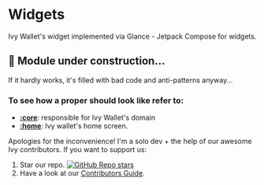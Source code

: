 # Widgets

Ivy Wallet's widget implemented via Glance - Jetpack Compose for widgets.

## 🚧 Module under construction...

If it hardly works, it's filled with bad code and anti-patterns anyway...

### To see how a proper should look like refer to:

- **[:core](../core)**: responsible for Ivy Wallet's domain
- **[:home](../home/)**: Ivy wallet's home screen.

Apologies for the inconvenience! I'm a solo dev + the help of our awesome Ivy contributors. If you
want to support us:

1. Star our repo.
   [![GitHub Repo stars](https://img.shields.io/github/stars/Ivy-Apps/ivy-wallet?style=social)](https://github.com/Ivy-Apps/ivy-wallet/stargazers)
2. Have a look at our [Contributors Guide](../CONTRIBUTING.md).